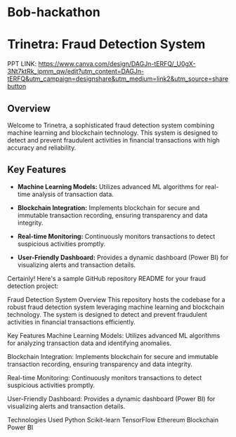 # Bob-hackathon 
# Trinetra: Fraud Detection System
PPT LINK: https://www.canva.com/design/DAGJn-tERFQ/_U0gX-3Nt7ktRk_jpmm_qw/edit?utm_content=DAGJn-tERFQ&utm_campaign=designshare&utm_medium=link2&utm_source=sharebutton


## Overview

Welcome to Trinetra, a sophisticated fraud detection system combining machine learning and blockchain technology. This system is designed to detect and prevent fraudulent activities in financial transactions with high accuracy and reliability.

## Key Features

- **Machine Learning Models:** Utilizes advanced ML algorithms for real-time analysis of transaction data.
  
- **Blockchain Integration:** Implements blockchain for secure and immutable transaction recording, ensuring transparency and data integrity.

- **Real-time Monitoring:** Continuously monitors transactions to detect suspicious activities promptly.

- **User-Friendly Dashboard:** Provides a dynamic dashboard (Power BI) for visualizing alerts and transaction details.

Certainly! Here's a sample GitHub repository README for your fraud detection project:

Fraud Detection System
Overview
This repository hosts the codebase for a robust fraud detection system leveraging machine learning and blockchain technology. The system is designed to detect and prevent fraudulent activities in financial transactions efficiently.

Key Features
Machine Learning Models: Utilizes advanced ML algorithms for analyzing transaction data and identifying anomalies.

Blockchain Integration: Implements blockchain for secure and immutable transaction recording, ensuring transparency and data integrity.

Real-time Monitoring: Continuously monitors transactions to detect suspicious activities promptly.

User-Friendly Dashboard: Provides a dynamic dashboard (Power BI) for visualizing alerts and transaction details.

Technologies Used
Python
Scikit-learn
TensorFlow
Ethereum Blockchain
Power BI
